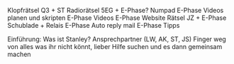 Klopfrätsel Q3 + ST
Radiorätsel 5EG + E-Phase?
Numpad E-Phase
Videos planen und skripten E-Phase
Videos E-Phase
Website Rätsel JZ + E-Phase
Schublade + Relais E-Phase
Auto reply mail E-Phase
Tipps 

Einführung: Was ist Stanley? Ansprechpartner (LW, AK, ST, JS)
Finger weg von alles was ihr nicht könnt, lieber Hilfe suchen und es dann gemeinsam machen
 
